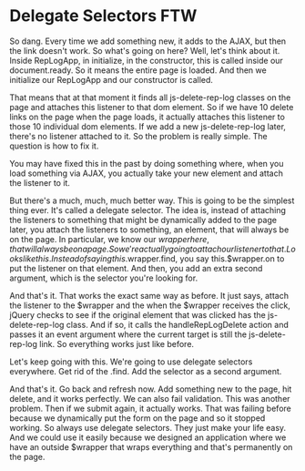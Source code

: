 # Delegate Selectors FTW

So dang. Every time we add something new, it adds to the AJAX, but then the link doesn't work. So what's going on here? Well, let's think about it. Inside RepLogApp, in initialize, in the constructor, this is called inside our document.ready. So it means the entire page is loaded. And then we initialize our RepLogApp and our constructor is called.

That means that at that moment it finds all js-delete-rep-log classes on the page and attaches this listener to that dom element. So if we have 10 delete links on the page when the page loads, it actually attaches this listener to those 10 individual dom elements. If we add a new js-delete-rep-log later, there's no listener attached to it. So the problem is really simple. The question is how to fix it.

You may have fixed this in the past by doing something where, when you load something via AJAX, you actually take your new element and attach the listener to it.

But there's a much, much, much better way. This is going to be the simplest thing ever. It's called a delegate selector. The idea is, instead of attaching the listeners to something that might be dynamically added to the page later, you attach the listeners to something, an element, that will always be on the page. In particular, we know our $wrapper here, that will always be on a page. So we're actually going to attach our listener to that. Looks like this. Instead of saying this.$wrapper.find, you say this.$wrapper.on to put the listener on that element. And then, you add an extra second argument, which is the selector you're looking for.

And that's it. That works the exact same way as before. It just says, attach the listener to the $wrapper and the when the $wrapper receives the click, jQuery checks to see if the original element that was clicked has the js-delete-rep-log class. And if so, it calls the handleRepLogDelete action and passes it an event argument where the current target is still the js-delete-rep-log link. So everything works just like before.

Let's keep going with this. We're going to use delegate selectors everywhere. Get rid of the .find. Add the selector as a second argument.

And that's it. Go back and refresh now. Add something new to the page, hit delete, and it works perfectly. We can also fail validation. This was another problem. Then if we submit again, it actually works. That was failing before because we dynamically put the form on the page and so it stopped working. So always use delegate selectors. They just make your life easy. And we could use it easily because we designed an application where we have an outside $wrapper that wraps everything and that's permanently on the page.
